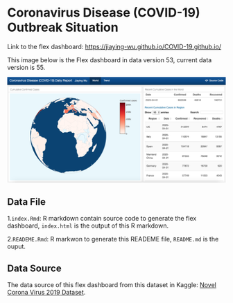 
Coronavirus Disease (COVID-19) Outbreak Situation
=================================================

Link to the flex dashboard: <https://jiaying-wu.github.io/COVID-19.github.io/>

This image below is the Flex dashboard in data version 53, current data version is 55.

![](image/COVID19_flexdashboard_version_2.png)

Data File
---------

1.`index.Rmd`: R markdown contain source code to generate the flex dashboard, `index.html` is the output of this R markdown.

2.`READEME.Rmd`: R markwon to generate this READEME file, `README.md` is the ouput.

Data Source
-----------

The data source of this flex dashboard from this dataset in Kaggle: [Novel Corona Virus 2019 Dataset](https://www.kaggle.com/sudalairajkumar/novel-corona-virus-2019-dataset).
